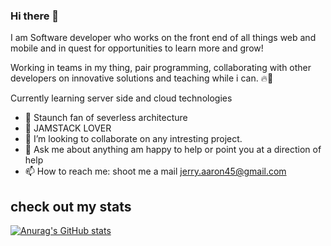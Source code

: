 ### Hi there 👋


I am Software developer who works  on the front end of all things web and mobile and in quest for opportunities to learn more and grow!

Working in teams in my thing, pair programming, collaborating with other developers on innovative solutions and teaching while i can. 🔥🚀

Currently learning server side and cloud technologies 

- 🌱 Staunch fan of severless architecture
- 🌱 JAMSTACK LOVER
- 👯 I’m looking to collaborate on any intresting project. 
- 💬 Ask me about anything am happy to help or point you at a direction of help
- 📫 How to reach me: shoot me a mail jerry.aaron45@gmail.com

## check out my stats

[![Anurag's GitHub stats](https://github-readme-stats.vercel.app/api?username=gfellah45&count_private=true&show_icons=true&theme=radical)](https://github.com/anuraghazra/github-readme-stats)


